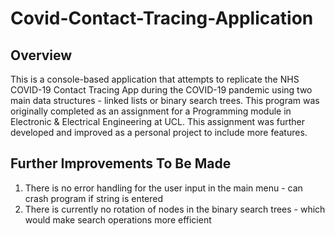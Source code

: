 # Covid-Contact-Tracing-Application

## Overview
This is a console-based application that attempts to replicate the NHS COVID-19 Contact Tracing App during the COVID-19 pandemic using two main data structures - linked lists or binary search trees. This program was originally completed as an assignment for a Programming module in Electronic & Electrical Engineering at UCL. This assignment was further developed and improved as a personal project to include more features. 

## 

## Further Improvements To Be Made
1. There is no error handling for the user input in the main menu - can crash program if string is entered
2. There is currently no rotation of nodes in the binary search trees - which would make search operations more efficient
